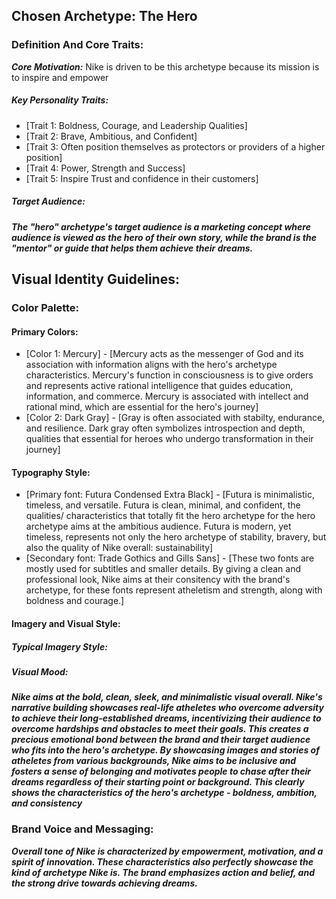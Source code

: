 ## Chosen Archetype: The Hero

### Definition And Core Traits:
***Core Motivation:*** Nike is driven to be this archetype because its mission is to inspire and empower 
##### Key Personality Traits: 
- [Trait 1: Boldness, Courage, and Leadership Qualities]
- [Trait 2: Brave, Ambitious, and Confident]
- [Trait 3: Often position themselves as protectors or providers of a higher position]
- [Trait 4: Power, Strength and Success]
- [Trait 5: Inspire Trust and confidence in their customers]

##### Target Audience:
***The "hero" archetype's target audience is a marketing concept where audience is viewed as the hero of their own story, while the brand is the "mentor" or guide that helps them achieve their dreams.***

## Visual Identity Guidelines:

### Color Palette:

#### Primary Colors:
- [Color 1: Mercury] - [Mercury acts as the messenger of God and its association with information aligns with the hero's archetype characteristics. Mercury's function in consciousness is to give orders and represents active rational intelligence that guides education, information, and commerce. Mercury is associated with intellect and rational mind, which are essential for the hero's journey]
- [Color 2: Dark Gray] - [Gray is often associated with stabilty, endurance, and resilience. Dark gray often symbolizes introspection and depth, qualities that essential for heroes who undergo transformation in their journey]

#### Typography Style:
- [Primary font: Futura Condensed Extra Black] - [Futura is minimalistic, timeless, and versatile. Futura is clean, minimal, and confident, the qualities/ characteristics that totally fit the hero archetype for the hero archetype aims at the ambitious audience. Futura is modern, yet timeless, represents not only the hero archetype of stability, bravery, but also the quality of Nike overall: sustainability]
- [Secondary font: Trade Gothics and Gills Sans] - [These two fonts are mostly used for subtitles and smaller details. By giving a clean and professional look, Nike aims at their consitency with the brand's archetype, for these fonts represent atheletism and strength, along with boldness and courage.]

#### Imagery and Visual Style: 
##### Typical Imagery Style: 


##### Visual Mood:
***Nike aims at the bold, clean, sleek, and minimalistic visual overall. Nike's narrative building showcases real-life atheletes who overcome adversity to achieve their long-established dreams, incentivizing their audience to overcome hardships and obstacles to meet their goals. This creates a precious emotional bond between the brand and their target audience who fits into the hero's archetype. By showcasing images and stories of atheletes from various backgrounds, Nike aims to be inclusive and fosters a sense of belonging and motivates people to chase after their dreams regardless of their starting point or background. This clearly shows the characteristics of the hero's archetype - boldness, ambition, and consistency***


### Brand Voice and Messaging:

***Overall tone of Nike is characterized by empowerment, motivation, and a spirit of innovation. These characteristics also perfectly showcase the kind of archetype Nike is. The brand emphasizes action and belief, and the strong drive towards achieving dreams.***




 
  
